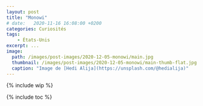 ```yaml
---
layout: post
title: "Monowi"
# date:   2020-11-16 16:08:00 +0200
categories: Curiosités
tags:
    - États-Unis
excerpt: ...
image:
  path: /images/post-images/2020-12-05-monowi/main.jpg
  thumbnail: /images/post-images/2020-12-05-monowi/main-thumb-flat.jpg
  caption: "Image de [Hedi Alija](https://unsplash.com/@hedialija)"
---
```


{% include wip %}

{% include toc %}
